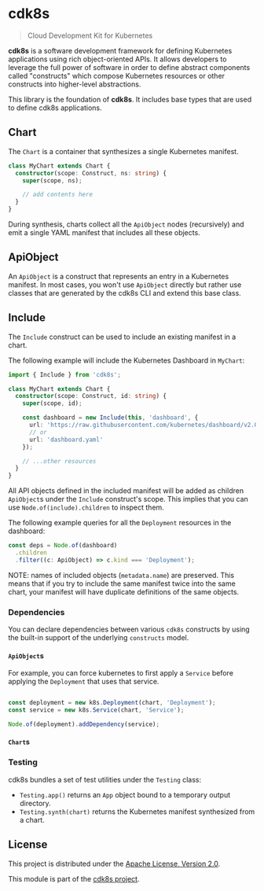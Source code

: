 # cdk8s

> Cloud Development Kit for Kubernetes

**cdk8s** is a software development framework for defining Kubernetes
applications using rich object-oriented APIs. It allows developers to leverage
the full power of software in order to define abstract components called
"constructs" which compose Kubernetes resources or other constructs into
higher-level abstractions.

This library is the foundation of **cdk8s**. It includes base types that are
used to define cdk8s applications.

## Chart

The `Chart` is a container that synthesizes a single Kubernetes manifest.

```ts
class MyChart extends Chart {
  constructor(scope: Construct, ns: string) {
    super(scope, ns);

    // add contents here
  }
}
```

During synthesis, charts collect all the `ApiObject` nodes (recursively) and
emit a single YAML manifest that includes all these objects.

## ApiObject

An `ApiObject` is a construct that represents an entry in a Kubernetes manifest.
In most cases, you won't use `ApiObject` directly but rather use classes that
are generated by the cdk8s CLI and extend this base class.


## Include

The `Include` construct can be used to include an existing manifest in a chart.

The following example will include the Kubernetes Dashboard in `MyChart`:

```ts
import { Include } from 'cdk8s';

class MyChart extends Chart {
  constructor(scope: Construct, id: string) {
    super(scope, id);

    const dashboard = new Include(this, 'dashboard', {
      url: 'https://raw.githubusercontent.com/kubernetes/dashboard/v2.0.0/aio/deploy/recommended.yaml',
      // or
      url: 'dashboard.yaml'
    });

    // ...other resources
  }
}
```

All API objects defined in the included manifest will be added as children
`ApiObject`s under the `Include` construct's scope. This implies that you can
use `Node.of(include).children` to inspect them.

The following example queries for all the `Deployment` resources in the
dashboard:

```ts
const deps = Node.of(dashboard)
  .children
  .filter((c: ApiObject) => c.kind === 'Deployment');
```

NOTE: names of included objects (`metadata.name`) are preserved. This means that
if you try to include the same manifest twice into the same chart, your manifest
will have duplicate definitions of the same objects.

### Dependencies

You can declare dependencies between various `cdk8s` constructs by using the built-in support of the underlying `constructs` model.

#### `ApiObject`s

For example, you can force kubernetes to first apply a `Service` before applying the `Deployment` that uses that service.

```typescript

const deployment = new k8s.Deployment(chart, 'Deployment');
const service = new k8s.Service(chart, 'Service');

Node.of(deployment).addDependency(service);
```



#### `Chart`s

### Testing

cdk8s bundles a set of test utilities under the `Testing` class:

* `Testing.app()` returns an `App` object bound to a temporary output directory.
* `Testing.synth(chart)` returns the Kubernetes manifest synthesized from a
  chart.



## License

This project is distributed under the [Apache License, Version 2.0](./LICENSE).

This module is part of the [cdk8s project](https://github.com/awslabs/cdk8s).
